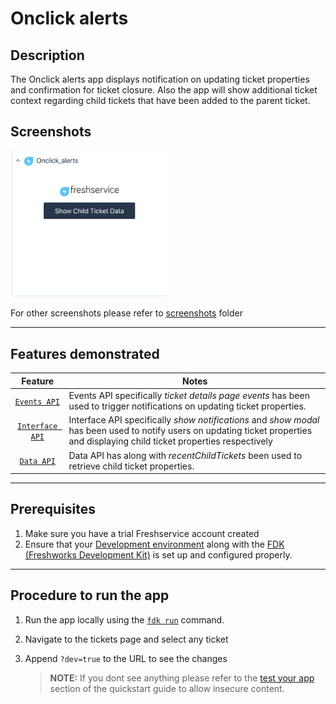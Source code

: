 # Onclick alerts

## Description

The Onclick alerts app displays notification on updating ticket properties and confirmation for ticket closure. Also the app will show additional ticket context regarding child tickets that have been added to the parent ticket.

## Screenshots

<img src="./screenshots/AppFace.png" width="250">  

For other screenshots please refer to [screenshots](./screenshots/) folder

***

## Features demonstrated

| Feature | Notes |
|:---: |---|
| [`Events API`](https://developer.freshservice.com/docs/events/#ticket_page_events) | Events API specifically _ticket details page events_  has been used to trigger notifications on updating ticket properties. |
|[`Interface API`](https://developer.freshservice.com/docs/interface/)| Interface API specifically _show notifications_ and _show modal_ has been used to notify users on updating ticket properties and displaying child ticket properties respectively|
| [`Data API`](https://developer.freshservice.com/docs/data-api/#ticket_details_page) | Data API has along with _recentChildTickets_ been used to retrieve child ticket properties.|

***

## Prerequisites

1. Make sure you have a trial Freshservice account created
2. Ensure that your [Development environment](https://developer.freshservice.com/docs/quick-start/) along with the [FDK (Freshworks Development Kit)](https://developer.freshservice.com/docs/freshworks-cli/) is set up and configured properly.

***

## Procedure to run the app

1. Run the app locally using the [`fdk run`](https://developers.freshchat.com/v2/docs/freshworks-cli/#run) command.
2. Navigate to the tickets page and select any ticket
3. Append `?dev=true` to the URL to see the changes

    > **NOTE:** If you dont see anything please refer to the [test your app](https://developer.freshservice.com/docs/quick-start/) section of the quickstart guide to allow insecure content.
